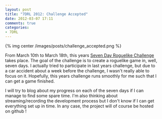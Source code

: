 ```yaml
---
layout: post
title: "7DRL 2012: Challenge Accepted"
date: 2012-03-07 17:11
comments: true
categories: 
- 7DRL
---
```


{% img center /images/posts/challenge_accepted.png %}

From March 10th to March 18th, this years [Seven Day Roguelike Challenge](http://roguebasin.roguelikedevelopment.org/index.php/Seven_Day_Roguelike_Challenge) takes place. The goal of the challenge is to create a roguelike game in, well, seven days. I actually tried to participate in last years challenge, but due to a car accident about a week before the challenge, I wasn't really able to focus on it. Hopefully, this years challenge runs smoothly for me such that I can get a game finished.

I will try to blog about my progress on each of the seven days if I can manage to find some spare
time. I'm also thinking about streaming/recording the development process but I don't know if I can
get everything set up in time. In any case, the project will of course be hosted on github !
